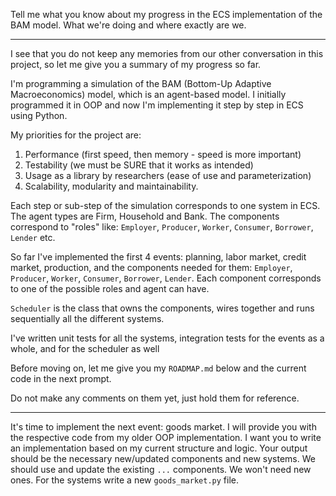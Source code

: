 Tell me what you know about my progress 
in the ECS implementation of the BAM model. 
What we're doing and where exactly are we.

---

I see that you do not keep any memories from our other conversation in this project,
so let me give you a summary of my progress so far.


I'm programming a simulation of the BAM 
(Bottom-Up Adaptive Macroeconomics) model,
which is an agent-based model.
I initially programmed it in OOP 
and now I'm implementing it step by step in ECS using Python.


My priorities for the project are:
1. Performance (first speed, then memory - speed is more important)
2. Testability (we must be SURE that it works as intended)
3. Usage as a library by researchers (ease of use and parameterization)
4. Scalability, modularity and maintainability.


Each step or sub-step of the simulation corresponds to one system in ECS.
The agent types are Firm, Household and Bank. 
The components correspond to "roles" like:
`Employer`, `Producer`, `Worker`, `Consumer`, `Borrower`, `Lender` etc.


So far I've implemented the first 4 events:
planning, labor market, credit market, production,
and the components needed for them: 
`Employer`, `Producer`, `Worker`, `Consumer`, `Borrower`, `Lender`.
Each component corresponds to one of the possible roles and agent can have.


`Scheduler` is the class that owns the components,
wires together and runs sequentially all the different systems.


I've written unit tests for all the systems,
integration tests for the events as a whole,
and for the scheduler as well


Before moving on, let me give you my `ROADMAP.md` below
and the current code in the next prompt.


Do not make any comments on them yet, just hold them for reference.

---

It's time to implement the next event: goods market.
I will provide you with the respective code from my older OOP implementation.
I want you to write an implementation based on my current structure and logic.
Your output should be the necessary new/updated components and new systems.
We should use and update the existing `...` components. We won't need new ones.
For the systems write a new `goods_market.py` file.